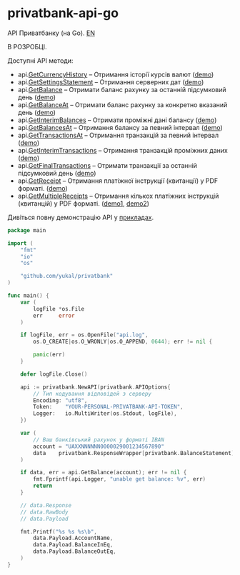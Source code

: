 # privatbank-api-go
API Приватбанку (на Go). [EN](README.md)

В РОЗРОБЦІ.

Доступні API методи:
- api.[GetCurrencyHistory](api_currency.go#L123)       – Отримання історії курсів валют ([demo](./examples/presentation.go#L180))
- api.[GetSettingsStatement](api_statements.go#L166)   – Отримання серверних дат ([demo](./examples/presentation.go#L36))
- api.[GetBalance](api_statements.go#L206)             – Отримати баланс рахунку за останній підсумковий день ([demo](./examples/presentation.go#L164))
- api.[GetBalanceAt](api_statements.go#L252)           – Отримати баланс рахунку за конкретно вказаний день ([demo](./examples/presentation.go#L110))
- api.[GetInterimBalances](api_statements.go#L318)     – Отримати проміжні дані балансу ([demo](./examples/presentation.go#L146))
- api.[GetBalancesAt](api_statements.go#L355)          – Отримання балансу за певний інтервал ([demo](./examples/presentation.go#L127))
- api.[GetTransactionsAt](api_statements.go#L395)      – Отримання транзакцій за певний інтервал ([demo](./examples/presentation.go#L52))
- api.[GetInterimTransactions](api_statements.go#L434) – Отримання транзакцій проміжних даних ([demo](./examples/presentation.go#L72))
- api.[GetFinalTransactions](api_statements.go#L468)   – Отримати транзакції за останній підсумковий день ([demo](./examples/presentation.go#L90))
- api.[GetReceipt](api_payment.go#L32)                 – Отримання платіжної інструкції (квитанції) у PDF форматі. ([demo](./examples/presentation.go#L310))
- api.[GetMultipleReceipts](api_payment.go#L76)        – Отримання кількох платіжних інструкцій (квитанцій) у PDF форматі. ([demo1](./examples/presentation.go#L345), [demo2](./examples/presentation.go#L395))

Дивіться повну демонстрацію API у [прикладах](./examples/).

```go
package main

import (
	"fmt"
	"io"
	"os"

	"github.com/yukal/privatbank"
)

func main() {
	var (
		logFile *os.File
		err     error
	)

	if logFile, err = os.OpenFile("api.log",
		os.O_CREATE|os.O_WRONLY|os.O_APPEND, 0644); err != nil {

		panic(err)
	}

	defer logFile.Close()

	api := privatbank.NewAPI(privatbank.APIOptions{
		// Тип кодування відповідей з серверу
		Encoding: "utf8",
		Token:    "YOUR-PERSONAL-PRIVATBANK-API-TOKEN",
		Logger:   io.MultiWriter(os.Stdout, logFile),
	})

	var (
        // Ваш банківський рахунок у форматі IBAN
		account = "UAXXNNNNNN0000029001234567890"
		data    privatbank.ResponseWrapper[privatbank.BalanceStatement]
	)

	if data, err = api.GetBalance(account); err != nil {
		fmt.Fprintf(api.Logger, "unable get balance: %v", err)
		return
	}

	// data.Response
	// data.RawBody
	// data.Payload

	fmt.Printf("%s %s %s\b",
		data.Payload.AccountName,
		data.Payload.BalanceInEq,
		data.Payload.BalanceOutEq,
	)
}
```
